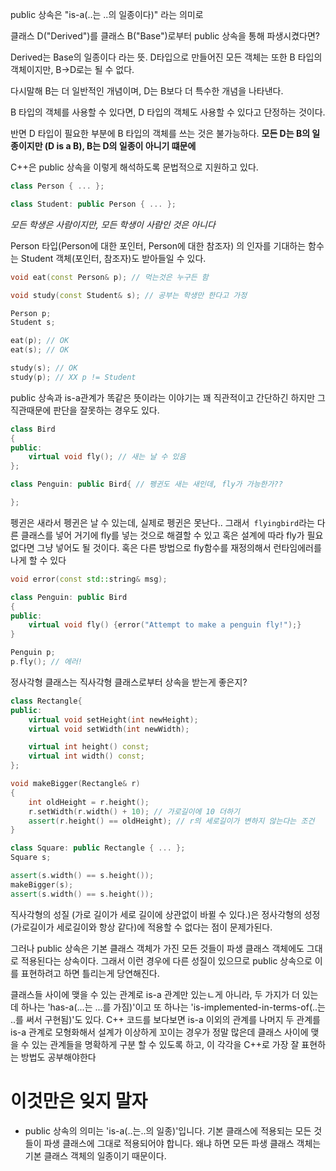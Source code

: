 
public 상속은 "is-a(..는 ..의 일종이다)" 라는 의미로 

클래스 D("Derived")를 클래스 B("Base")로부터 public 상속을 통해 파생시켰다면?

Derived는 Base의 일종이다 라는 뜻.
D타입으로 만들어진 모든 객체는 또한 B 타입의 객체이지만, B->D로는 될 수 없다.

다시말해 B는 더 일반적인 개념이며, D는 B보다 더 특수한 개념을 나타낸다.

B 타입의 객체를 사용할 수 있다면, D 타입의 객체도 사용할 수 있다고 단정하는 것이다.

반면 D 타입이 필요한 부분에 B 타입의 객체를 쓰는 것은 불가능하다.
**모든 D는 B의 일종이지만 (D is a B), B는 D의 일종이 아니기 떄문에**

C++은 public 상속을 이렇게 해석하도록 문법적으로 지원하고 있다.

```c++
class Person { ... };

class Student: public Person { ... };
```

*모든 학생은 사람이지만, 모든 학생이 사람인 것은 아니다*


Person 타입(Person에 대한 포인터, Person에 대한 참조자) 의 인자를 기대하는 함수는 Student 객체(포인터, 참조자)도 받아들일 수 있다.

```c++
void eat(const Person& p); // 먹는것은 누구든 함

void study(const Student& s); // 공부는 학생만 한다고 가정

Person p;
Student s;

eat(p); // OK
eat(s); // OK

study(s); // OK
study(p); // XX p != Student
```

public 상속과 is-a관계가 똑같은 뜻이라는 이야기는 꽤 직관적이고 간단하긴 하지만 그 직관때문에 판단을 잘못하는 경우도 있다.

```c++
class Bird
{
public:
	virtual void fly(); // 새는 날 수 있음
};

class Penguin: public Bird{ // 펭귄도 새는 새인데, fly가 가능한가??

};

```

펭귄은 새라서 펭귄은 날 수 있는데, 실제로 펭귄은 못난다..
그래서` flyingbird`라는 다른 클래스를 넣어 거기에 fly를 넣는 것으로 해결할 수 있고 혹은
설계에 따라 fly가 필요없다면 그냥 넣어도 될 것이다. 혹은 다른 방법으로 fly함수를 재정의해서 런타임에러를 나게 할 수 있다

```c++
void error(const std::string& msg);

class Penguin: public Bird
{
public:
	virtual void fly() {error("Attempt to make a penguin fly!");}
}

Penguin p;
p.fly(); // 에러!
```

정사각형 클래스는 직사각형 클래스로부터 상속을 받는게 좋은지?

```c++
class Rectangle{
public:
	virtual void setHeight(int newHeight);
	virtual void setWidth(int newWidth);

	virtual int height() const;
	virtual int width() const;
};

void makeBigger(Rectangle& r)
{
	int oldHeight = r.height();
	r.setWidth(r.width() + 10); // 가로길이에 10 더하기
	assert(r.height() == oldHeight); // r의 세로길이가 변하지 않는다는 조건
}

class Square: public Rectangle { ... };
Square s;

assert(s.width() == s.height());
makeBigger(s);
assert(s.width() == s.height());
```

직사각형의 성질 (가로 길이가 세로 길이에 상관없이 바뀔 수 있다.)은
정사각형의 성정 (가로길이가 세로길이와 항상 같다)에 적용할 수 없다는 점이 문제가된다.

그러나 public 상속은 기본 클래스 객체가 가진 모든 것들이 파생 클래스 객체에도 그대로 적용된다는 상속이다.
그래서 이런 경우에 다른 성질이 있으므로 public 상속으로 이를 표현하려고 하면 틀리는게 당연해진다.

클래스들 사이에 맺을 수 있는 관계로 is-a 관계만 있는ㄴ게 아니라, 두 가지가 더 있는데 하나는 'has-a(...는 ...를 가짐)'이고 또 하나는
'is-implemented-in-terms-of(..는 ..를 써서 구현됨)'도 있다.  C++ 코드를 보다보면  is-a 이외의 관계를 나머지 두 관계를 is-a 관계로 모형화해서 설계가 이상하게 꼬이는 경우가 정말 많은데
클래스 사이에 맺을 수 있는 관계들을 명확하게 구분 할 수 있도록 하고, 이 각각을 C++로 가장 잘 표현하는 방법도 공부해야한다

# 이것만은 잊지 말자
- public 상속의 의미는 'is-a(..는..의 일종)'입니다. 기본 클래스에 적용되는 모든 것들이 파생 클래스에 그대로 적용되어야 합니다.
  왜냐 하면 모든 파생 클래스 객체는 기본 클래스 객체의 일종이기 때문이다.